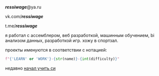 ***ressiwage***@ya.ru

vk.com/***ressiwage***

t.me/***ressiwage***

я работал с ассемблером, веб разработкой, машинным обучением, bi анализом данных, разработкой игр.
хожу в спортзал.

проекты именуются в соответствии с нотацией: 
```python
f"{'LEARN' or 'WORK'}-{str(name)}-{int(difficulty)}"
```

недавно [начал учить си](https://github.com/ressiwage/LEARN-clang-stepik-course-5)
